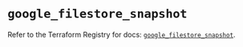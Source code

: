 # `google_filestore_snapshot`

Refer to the Terraform Registry for docs: [`google_filestore_snapshot`](https://registry.terraform.io/providers/hashicorp/google/6.46.0/docs/resources/filestore_snapshot).
